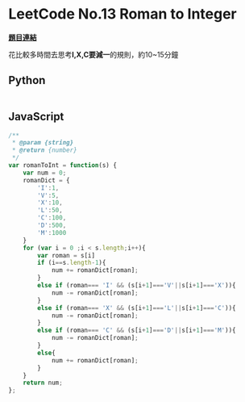 # LeetCode No.13 Roman to Integer

**[題目連結](https://leetcode.com/problems/roman-to-integer/)**

花比較多時間去思考**I,X,C要減一**的規則，約10~15分鐘

## Python
```python
```

## JavaScript
```javascript
/**
 * @param {string}
 * @return {number}
 */
var romanToInt = function(s) {
    var num = 0;
    romanDict = {
        'I':1,
        'V':5,
        'X':10,
        'L':50,
        'C':100,
        'D':500,
        'M':1000
    }
    for (var i = 0 ;i < s.length;i++){
        var roman = s[i]
        if (i==s.length-1){
            num += romanDict[roman];
        }
        else if (roman=== 'I' && (s[i+1]==='V'||s[i+1]==='X')){
            num -= romanDict[roman];
        }
        else if (roman=== 'X' && (s[i+1]==='L'||s[i+1]==='C')){
            num -= romanDict[roman];
        }
        else if (roman=== 'C' && (s[i+1]==='D'||s[i+1]==='M')){
            num -= romanDict[roman];
        }
        else{
            num += romanDict[roman];
        }
    }
    return num;
};
```




